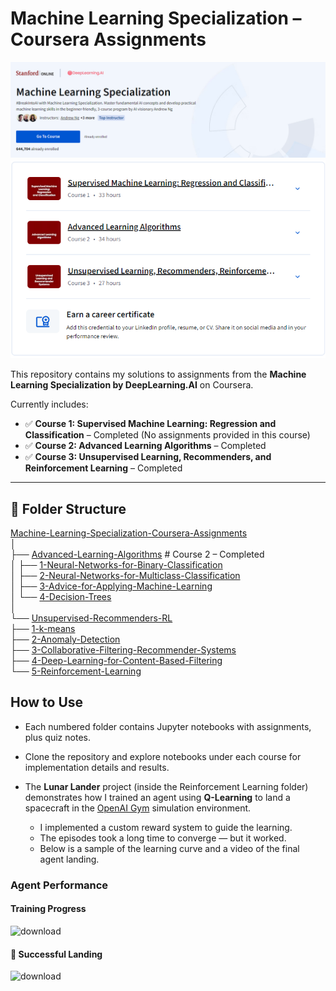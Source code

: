 
# Machine Learning Specialization – Coursera Assignments
![alt text](image.png)
![alt text](image-1.png)

This repository contains my solutions to assignments from the **Machine Learning Specialization by DeepLearning.AI** on Coursera.

Currently includes:
- ✅ **Course 1: Supervised Machine Learning: Regression and Classification** – Completed (No assignments provided in this course)
- ✅ **Course 2: Advanced Learning Algorithms** – Completed
- ✅ **Course 3: Unsupervised Learning, Recommenders, and Reinforcement Learning** – Completed

---

## 📂 Folder Structure

[Machine-Learning-Specialization-Coursera-Assignments](https://github.com/AmmarYasserAI-2/Machine-Learning-Specialization-Coursera-Assignments)  
│  
├── [Advanced-Learning-Algorithms](https://github.com/AmmarYasserAI-2/Machine-Learning-Coursera-Assignments/tree/main/Advanced%20Learning%20algorithms%20course)                 # Course 2 – Completed  
│   ├── [1-Neural-Networks-for-Binary-Classification](https://github.com/AmmarYasserAI-2/Machine-Learning-Coursera-Assignments/tree/main/Advanced%20Learning%20algorithms%20course/1.%20Neural%20Networks%20for%20Binary%20Classification)  
│   ├── [2-Neural-Networks-for-Multiclass-Classification](https://github.com/AmmarYasserAI-2/Machine-Learning-Coursera-Assignments/tree/main/Advanced%20Learning%20algorithms%20course/2.%20Neural%20Networks%20for%20Multiclass%20Classification)  
│   ├── [3-Advice-for-Applying-Machine-Learning](https://github.com/AmmarYasserAI-2/Machine-Learning-Coursera-Assignments/tree/main/Advanced%20Learning%20algorithms%20course/3.%20Advice%20for%20Applying%20Machine%20Learning)  
│   └── [4-Decision-Trees](https://github.com/AmmarYasserAI-2/Machine-Learning-Coursera-Assignments/tree/main/Advanced%20Learning%20algorithms%20course/4.%20Decision%20Trees)  
│  
└── [Unsupervised-Recommenders-RL](https://github.com/AmmarYasserAI-2/Machine-Learning-Coursera-Assignments/tree/main/Unsupervised%20Learning%2C%20Recommenders%2C%20and%20Reinforcement%20Learning)  
    ├── [1-k-means](https://github.com/AmmarYasserAI-2/Machine-Learning-Coursera-Assignments/tree/main/Unsupervised%20Learning%2C%20Recommenders%2C%20and%20Reinforcement%20Learning/1.%20k-means)  
    ├── [2-Anomaly-Detection](https://github.com/AmmarYasserAI-2/Machine-Learning-Coursera-Assignments/tree/main/Unsupervised%20Learning%2C%20Recommenders%2C%20and%20Reinforcement%20Learning/2.%20Anomaly%20Detection)  
    ├── [3-Collaborative-Filtering-Recommender-Systems](https://github.com/AmmarYasserAI-2/Machine-Learning-Coursera-Assignments/tree/main/Unsupervised%20Learning%2C%20Recommenders%2C%20and%20Reinforcement%20Learning/3.%20Collaborative%20Filtering%20Recommender%20Systems)  
    ├── [4-Deep-Learning-for-Content-Based-Filtering](https://github.com/AmmarYasserAI-2/Machine-Learning-Coursera-Assignments/tree/main/Unsupervised%20Learning%2C%20Recommenders%2C%20and%20Reinforcement%20Learning/4.%20Deep%20Learning%20for%20Content-Based%20Filtering)  
    └── [5-Reinforcement-Learning](https://github.com/AmmarYasserAI-2/Machine-Learning-Coursera-Assignments/tree/main/Unsupervised%20Learning%2C%20Recommenders%2C%20and%20Reinforcement%20Learning/5.%20Reinforcement%20Learning)  


##  How to Use

* Each numbered folder contains Jupyter notebooks with assignments, plus quiz notes.
* Clone the repository and explore notebooks under each course for implementation details and results.

* The **Lunar Lander** project (inside the Reinforcement Learning folder) demonstrates how I trained an agent using **Q-Learning** to land a spacecraft in the [OpenAI Gym](https://www.gymlibrary.dev/environments/box2d/lunar_lander/) simulation environment.
    * I implemented a custom reward system to guide the learning.
    * The episodes took a long time to converge — but it worked.
    * Below is a sample of the learning curve and a video of the final agent landing.

###  Agent Performance

#### Training Progress
<img width="644" height="444" alt="download" src="https://github.com/user-attachments/assets/e2da477f-a6e3-4dc7-883e-d8bf2563ccb3" />

#### 🎥 Successful Landing
![download](https://github.com/user-attachments/assets/7f6f94b5-7621-449b-901c-32280c06118f)
